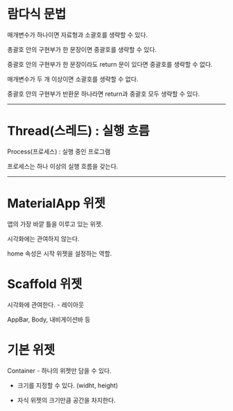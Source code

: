 # 람다식 문법

매개변수가 하나이면 자료형과 소괄호를 생략할 수 있다.

총괄호 안의 구현부가 한 문장이면 중괄호를 생략할 수 있다.

중괄호 안의 구현부가 한 문장이라도 return 문이 있다면 중괄호를 생략할 수 없다.

매개변수가 두 개 이상이면 소괄호를 생략할 수 없다.

중괄호 안의 구현부가 반환문 하나라면 return과 중괄호 모두 생략할 수 있다.

--------------------------------

# Thread(스레드) : 실행 흐름

Process(프로세스) : 실행 중인 프로그램

프로세스는 하나 이상의 실행 흐름을 갖는다.

--------------------------------

# MaterialApp 위젯

앱의 가장 바깥 틀을 이루고 있는 위젯.

시각화에는 관여하지 않는다.

home 속성은 시작 위젯을 설정하는 역할.

# Scaffold 위젯

시각화에 관여한다. - 레이아웃

AppBar, Body, 내비게이션바 등

# 기본 위젯

Container - 하나의 위젯만 담을 수 있다.

  - 크기를 지정할 수 있다. (widht, height)

  - 자식 위젯의 크기만큼 공간을 차지한다.
